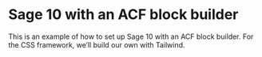 # Sage 10 with an ACF block builder

This is an example of how to set up Sage 10 with an ACF block
builder. For the CSS framework, we’ll build our own with
Tailwind.
